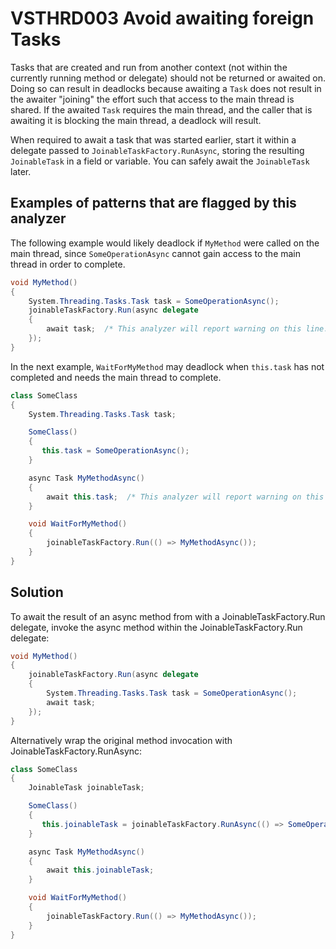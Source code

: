 # VSTHRD003 Avoid awaiting foreign Tasks

Tasks that are created and run from another context (not within the currently running method or delegate)
should not be returned or awaited on. Doing so can result in deadlocks because awaiting a `Task`
does not result in the awaiter "joining" the effort such that access to the main thread is shared.
If the awaited `Task` requires the main thread, and the caller that is awaiting it is blocking the
main thread, a deadlock will result.

When required to await a task that was started earlier, start it within a delegate passed to
`JoinableTaskFactory.RunAsync`, storing the resulting `JoinableTask` in a field or variable.
You can safely await the `JoinableTask` later.

## Examples of patterns that are flagged by this analyzer

The following example would likely deadlock if `MyMethod` were called on the main thread,
since `SomeOperationAsync` cannot gain access to the main thread in order to complete.

```csharp
void MyMethod()
{
    System.Threading.Tasks.Task task = SomeOperationAsync();
    joinableTaskFactory.Run(async delegate
    {
        await task;  /* This analyzer will report warning on this line. */
    });
}
```

In the next example, `WaitForMyMethod` may deadlock when `this.task` has not completed
and needs the main thread to complete.

```csharp
class SomeClass
{
    System.Threading.Tasks.Task task;

    SomeClass()
    {
       this.task = SomeOperationAsync();
    }

    async Task MyMethodAsync()
    {
        await this.task;  /* This analyzer will report warning on this line. */
    }

    void WaitForMyMethod()
    {
        joinableTaskFactory.Run(() => MyMethodAsync());
    }
}
```

## Solution

To await the result of an async method from with a JoinableTaskFactory.Run delegate,
invoke the async method within the JoinableTaskFactory.Run delegate:   

```csharp
void MyMethod()
{
    joinableTaskFactory.Run(async delegate
    {
        System.Threading.Tasks.Task task = SomeOperationAsync();
        await task;
    });
}
```

Alternatively wrap the original method invocation with JoinableTaskFactory.RunAsync:

```csharp
class SomeClass
{
    JoinableTask joinableTask;

    SomeClass()
    {
       this.joinableTask = joinableTaskFactory.RunAsync(() => SomeOperationAsync());
    }

    async Task MyMethodAsync()
    {
        await this.joinableTask;
    }

    void WaitForMyMethod()
    {
        joinableTaskFactory.Run(() => MyMethodAsync());
    }
}
```
